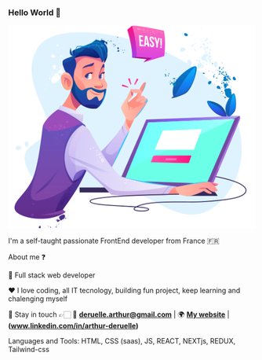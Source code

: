 ### Hello World 👋

![relax, take it easy](https://github.com/asmatar/asmatar/blob/main/work-01-0a.png?raw=true)


I'm a self-taught passionate FrontEnd developer from France 🇫🇷

About me ❓

💼 Full stack web developer

❤️ I love coding, all IT tecnology, building fun project, keep learning and chalenging myself

💬 Stay in touch  👉🏻  📮 **deruelle.arthur@gmail.com** | 🌍 **[My website](https://arthur-deruelle.netlify.app/)** | **(www.linkedin.com/in/arthur-deruelle)**

Languages and Tools: HTML, CSS (saas), JS, REACT, NEXTjs, REDUX, Tailwind-css


<!--
**asmatar/asmatar** is a ✨ _special_ ✨ repository because its `README.md` (this file) appears on your GitHub profile.

Here are some ideas to get you started:

- 🔭 I’m currently working on ...
- 🌱 I’m currently learning ...
- 👯 I’m looking to collaborate on ...
- 🤔 I’m looking for help with ...
- 💬 Ask me about ...
- 📫 How to reach me: ...
- 😄 Pronouns: ...
- ⚡ Fun fact: ...
-->
